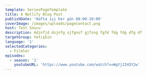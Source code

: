 ```yaml
---
template: SeriesPageTemplate
title: A Netlify Blog Post
publishDate: 'Hafta içi her gün 08:00-10:00'
coverImage: /images/uploads/pagecontact.png
host: Test Snucu
description: Adjnfjd dsjnfg sjfgnsf gjfsng fgfd fdg fdg dfg df
targetGroup: Yetişkin
language: '1'
selectedCategories:
  - Filmler
episodes:
  - season: '1'
    youtubeURL: 'https://www.youtube.com/watch?v=WgYj1IH3Y2w'
---
```


